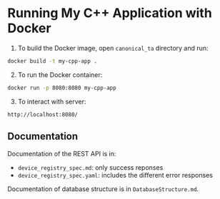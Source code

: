 # Running My C++ Application with Docker

1. To build the Docker image, open `canonical_ta` directory and run:

```bash
docker build -t my-cpp-app .
```

2. To run the Docker container:
```bash
docker run -p 8080:8080 my-cpp-app
```

3. To interact with server:
```
http://localhost:8080/
```

## Documentation
Documentation of the REST API is in:
- `device_registry_spec.md`: only success reponses
- `device_registry_spec.yaml`: includes the different error responses

Documentation of database structure is in `DatabaseStructure.md`.
